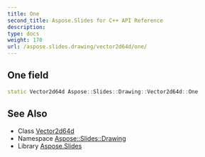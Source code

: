 ```yaml
---
title: One
second_title: Aspose.Slides for C++ API Reference
description: 
type: docs
weight: 170
url: /aspose.slides.drawing/vector2d64d/one/
---
```

## One field




```cpp
static Vector2d64d Aspose::Slides::Drawing::Vector2d64d::One
```

## See Also

* Class [Vector2d64d](../)
* Namespace [Aspose::Slides::Drawing](../../)
* Library [Aspose.Slides](../../../)